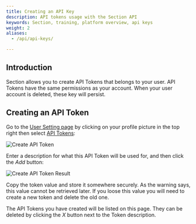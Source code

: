 ```yaml
---
title: Creating an API Key
description: API tokens usage with the Section API
keywords: Section, training, platform overview, api keys
weight: 2
aliases:
  - /api/api-keys/

---
```

## Introduction
Section allows you to create API Tokens that belongs to your user. 
API Tokens have the same permissions as your account. 
When your user account is deleted, these key will persist.

## Creating an API Token

Go to the [User Setting page](https://aperture.section.io/new/configure/user) by clicking on your profile picture in the top right then select [API Tokens](https://aperture.section.io/new/configure/user/tokens):

![Create API Token](/docs/images/api-token-create.png)

Enter a description for what this API Token will be used for, and then click the *Add* button:

![Create API Token Result](/docs/images/api-token-create-after.png)

Copy the token value and store it somewhere securely. 
As the warning says, this value cannot be retrieved later. 
If you loose this value you will need to create a new token and delete the old one.

The API Tokens you have created will be listed on this page.
They can be deleted by clicking the *X* button next to the Token description.
